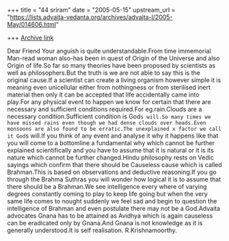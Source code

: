 +++
title = "44 sriram"
date = "2005-05-15"
upstream_url = "https://lists.advaita-vedanta.org/archives/advaita-l/2005-May/014606.html"

+++
[Archive link](https://lists.advaita-vedanta.org/archives/advaita-l/2005-May/014606.html)





Dear Friend
Your anguish is quite understandable.From time immemorial Man-read woman also-has been in quest of Origin of the Universe and also Origin of life.So far so many theories have been proposed by scientists as well as philosophers.But the truth is we are not able to say this is the original cause.If a scientist can create a living organism however simple it is meaning even unicellular either from nothingness or from sterilised inert material then only it can be accepted that life accidentally came into play.For any  physical event to happen  we know for certain that there are necessary and sufficient conditions required.For eg.rain.Clouds are a necessary condition.Sufficient condition is God`s will.So many times we have missed rains even though we had dense clouds over heads.Even monsoons are also found to be erratic.The unexplained x factor we call it God`s will.If you think of any event and analyse it why it happens like that you will come to a bottomline a fundamental why which cannot be further explained scientifically and you have to assume that it is natural or it is its nature which cannot be further changed.Hindu philosophy rests on Vedic sayings which confirm that there should be Causeless cause which is called Brahman.This is based on observations and deductive reasoning.If you go through the Brahma Suthras you will wonder how logical it is to assume that there should be a Brahman.We see intelligence every where of varying degrees constantly coming to play to keep life going but when the very same life comes to nought suddenly we feel sad and begin to question the intelligence of Brahman and even postulate there may not be a God.Advaita advocates Gnana has to be attained as Avidhya which is again causeless can be eradicated only by Gnana.And Gnana is not knowledge as it is generally understood.It is self realisation.
R.Krishnamoorthy.
